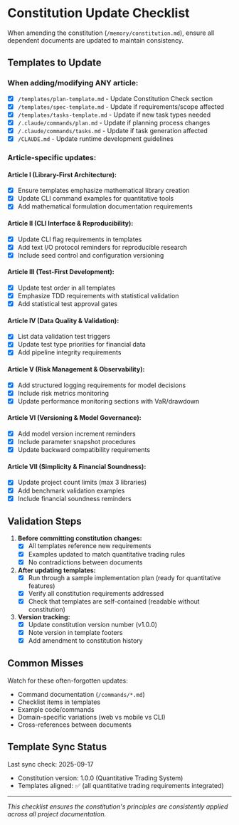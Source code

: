 # Constitution Update Checklist

When amending the constitution (`/memory/constitution.md`), ensure all dependent documents are updated to maintain consistency.

## Templates to Update

### When adding/modifying ANY article:
- [x] `/templates/plan-template.md` - Update Constitution Check section
- [x] `/templates/spec-template.md` - Update if requirements/scope affected
- [x] `/templates/tasks-template.md` - Update if new task types needed
- [x] `/.claude/commands/plan.md` - Update if planning process changes
- [x] `/.claude/commands/tasks.md` - Update if task generation affected
- [x] `/CLAUDE.md` - Update runtime development guidelines

### Article-specific updates:

#### Article I (Library-First Architecture):
- [x] Ensure templates emphasize mathematical library creation
- [x] Update CLI command examples for quantitative tools
- [x] Add mathematical formulation documentation requirements

#### Article II (CLI Interface & Reproducibility):
- [x] Update CLI flag requirements in templates
- [x] Add text I/O protocol reminders for reproducible research
- [x] Include seed control and configuration versioning

#### Article III (Test-First Development):
- [x] Update test order in all templates
- [x] Emphasize TDD requirements with statistical validation
- [x] Add statistical test approval gates

#### Article IV (Data Quality & Validation):
- [x] List data validation test triggers
- [x] Update test type priorities for financial data
- [x] Add pipeline integrity requirements

#### Article V (Risk Management & Observability):
- [x] Add structured logging requirements for model decisions
- [x] Include risk metrics monitoring
- [x] Update performance monitoring sections with VaR/drawdown

#### Article VI (Versioning & Model Governance):
- [x] Add model version increment reminders
- [x] Include parameter snapshot procedures
- [x] Update backward compatibility requirements

#### Article VII (Simplicity & Financial Soundness):
- [x] Update project count limits (max 3 libraries)
- [x] Add benchmark validation examples
- [x] Include financial soundness reminders

## Validation Steps

1. **Before committing constitution changes:**
   - [x] All templates reference new requirements
   - [x] Examples updated to match quantitative trading rules
   - [x] No contradictions between documents

2. **After updating templates:**
   - [x] Run through a sample implementation plan (ready for quantitative features)
   - [x] Verify all constitution requirements addressed
   - [x] Check that templates are self-contained (readable without constitution)

3. **Version tracking:**
   - [x] Update constitution version number (v1.0.0)
   - [x] Note version in template footers
   - [x] Add amendment to constitution history

## Common Misses

Watch for these often-forgotten updates:
- Command documentation (`/commands/*.md`)
- Checklist items in templates
- Example code/commands
- Domain-specific variations (web vs mobile vs CLI)
- Cross-references between documents

## Template Sync Status

Last sync check: 2025-09-17
- Constitution version: 1.0.0 (Quantitative Trading System)
- Templates aligned: ✅ (all quantitative trading requirements integrated)

---

*This checklist ensures the constitution's principles are consistently applied across all project documentation.*